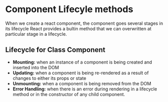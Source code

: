 <div>
<h1>Component Lifecyle methods</h1>
<p>When we create a react component, the component goes several stages in its lifecycle React provides a bultin method that we can overwritten at particular stage in a lifecycle.</p>
</div>
<div>
  <h2>Lifecycle for Class Component</h2>
  <ul>
    <li><strong>Mounting:</strong> when an instance of a component is being created and inserted into the DOM</li>
    <li><strong>Updating:</strong> when a component is being re-rendered as a result of changes to either its props or state</li>
    <li><strong>Unmounting:</strong> when a component is being removed from the DOM</li>
    <li><strong>Error Handling:</strong> when there is an error during rendering in a lifecycle method or in the constructor of any child component.</li>
</div>
